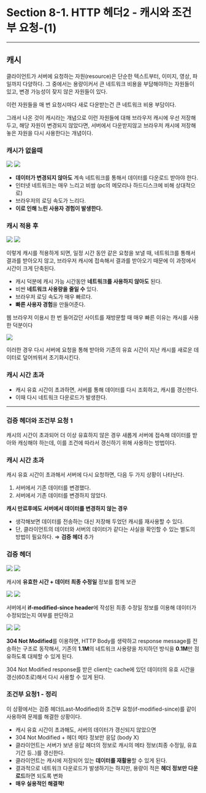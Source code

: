 # Section 8-1. HTTP 헤더2 - 캐시와 조건부 요청-(1)

---

## 캐시

클라이언트가 서버에 요청하는 자원(resource)은 단순한 텍스트부터, 이미지, 영상, 파일까지 다양하다. 그 중에서는 용량이커서 큰 네트워크 비용을 부담해야하는 자원들이 있고, 변경 가능성이 잦지 않은 자원들이 있다.

이런 자원들을 매 번 요청시마다 새로 다운받는건 큰 네트워크 비용 부담이다.

그래서 나온 것이 캐시라는 개념으로 이런 자원들에 대해 브라우저 캐시에 우선 저장해두고, 해당 자원이 변경되지 않았다면, 서버에서 다운받지않고 브라우저 캐시에 저장해놓은 자원을 다시 사용한다는 개념이다.

### 캐시가 없을때

<img src="https://github.com/GYEONGDONGBAEK/study/assets/122242439/fc5a6a05-4d31-4d32-8712-30fac400d20c">

<img src="https://github.com/GYEONGDONGBAEK/study/assets/122242439/d94a9ade-e34e-4a52-adf7-8992a09973c4">

- **데이터가 변경되지 않아도** 계속 네트워크를 통해서 데이터를 다운로드 받아야 한다.
- 인터넷 네트워크는 매우 느리고 비쌈 (pc의 메모리나 하드디스크에 비해 상대적으로)
- 브라우저의 로딩 속도가 느리다.
- **이로 인해 느린 사용자 경험이 발생한다.**

### 캐시 적용 후

<img src="https://github.com/GYEONGDONGBAEK/study/assets/122242439/75a0bfc2-9524-4dc4-9f40-f859f47a2ff7">

<img src="https://github.com/GYEONGDONGBAEK/study/assets/122242439/f64ffa7c-01e2-452f-8854-3f98c5939ab3">

이렇게 캐시를 적용하게 되면, 일정 시간 동안 같은 요청을 보낼 때, 네트워크를 통해서 결과를 받아오지 않고, 브라우저 캐시에 접속해서 결과를 받아오기 때문에 이 과정에서 시간이 크게 단축된다.

- 캐시 덕분에 캐시 가능 시간동안 **네트워크를 사용하지 않아도** 된다.
- 비싼 **네트워크 사용량을 줄일 수** 있다.
- 브라우저 로딩 속도가 매우 빠르다.
- **빠른 사용자 경험**을 만들어준다.

웹 브라우저 이용시 한 번 들어갔던 사이트를 재방문할 때 매우 빠른 이유는 캐시를 사용한 덕분이다

<img src="https://github.com/GYEONGDONGBAEK/study/assets/122242439/f480822a-6cea-4574-8cc2-7ed4f9a73633">

이러한 경우 다시 서버에 요청을 통해 받아와 기존의 유효 시간이 지난 캐시를 새로운 데이터로 덮어씌워서 초기화시킨다.

### **캐시 시간 초과**

- 캐시 유효 시간이 초과하면, 서버를 통해 데이터를 다시 조회하고, 캐시를 갱신한다.
- 이때 다시 네트워크 다운로드가 발생한다.

---

### **검증 헤더와 조건부 요청 1**

캐시의 시간이 초과되어 더 이상 유효하지 않은 경우 새롭게 서버에 접속해 데이터를 받아와 캐싱해야 하는데, 이를 조건에 따라서 갱신하기 위해 사용하는 방법이다.

### **캐시 시간 초과**

캐시 유효 시간이 초과해서 서버에 다시 요청하면, 다음 두 가지 상황이 나타난다.

1. 서버에서 기존 데이터를 변경했다.
2. 서버에서 기존 데이터를 변경하지 않았다.

 

**캐시 만료후에도 서버에서 데이터를 변경하지 않는 경우**

- 생각해보면 데이터를 전송하는 대신 저장해 두었던 캐시를 재사용할 수 있다.
- 단, 클라이언트의 데이터와 서버의 데이터가 같다는 사실을 확인할 수 있는 별도의 방법이 필요하다. ⇒ **검증 헤더** 추가

### 검증 헤더

<img src="https://github.com/GYEONGDONGBAEK/study/assets/122242439/2aa3abab-6a0d-4ec6-9364-ce353cd15ce2">

<img src="https://github.com/GYEONGDONGBAEK/study/assets/122242439/480f1728-5385-4874-aa05-a11869e13bbb">

캐시에 **유효한 시간 + 데이터 최종 수정일** 정보를 함께 보관

<img src="https://github.com/GYEONGDONGBAEK/study/assets/122242439/59f9dc46-701f-48d8-a3ad-8730245b922c">

<img src="https://github.com/GYEONGDONGBAEK/study/assets/122242439/afa4e3d1-17c2-4b2b-abf2-6e19b2b846b5">

서버에서 **if-modified-since header**에 작성된 최종 수정일 정보를 이용해 데이터가 수정되었는지 여부를 판단하고

<img src="https://github.com/GYEONGDONGBAEK/study/assets/122242439/cdcfb035-9de0-4b7d-b52c-fee1bac65b9f">

<img src="https://github.com/GYEONGDONGBAEK/study/assets/122242439/c81a047b-9aba-41c6-b42a-fa55ca0e8cbb">

**304 Not Modified**를 이용하면, HTTP Body를 생략하고 response message를 전송하는 구조로 동작해서, 기존의 **1.1M**의 네트워크 사용량을 차지하던 방식을 **0.1M**만 점유하도록 대체할 수 있게 된다.

304 Not Modified response를 받은 client는 cache에 있던 데이터의 유효 시간을 갱신(60초로)해서 다시 사용할 수 있게 된다.

### **조건부 요청1 - 정리**

이 상황에서는 검증 헤더(Last-Modified)와 조건부 요청(if-modified-since)를 같이 사용하여 문제를 해결한 상황이다.

- 캐시 유효 시간이 초과해도, 서버의 데이터가 갱신되지 않았으면
- 304 Not Modified + 헤더 메타 정보만 응답 (body X)
- 클라이언트는 서버가 보낸 응답 헤더의 정보로 캐시의 메타 정보(최종 수정일, 유효 기간 등..)를 갱신한다.
- 클라이언트는 캐시에 저장되어 있는 **데이터를 재활용**할 수 있게 된다.
- 결과적으로 네트워크 다운로드가 발생하기는 하지만, 용량이 적은 **헤더 정보만 다운로드**하면 되도록 변화
- **매우 실용적인 해결책!**
